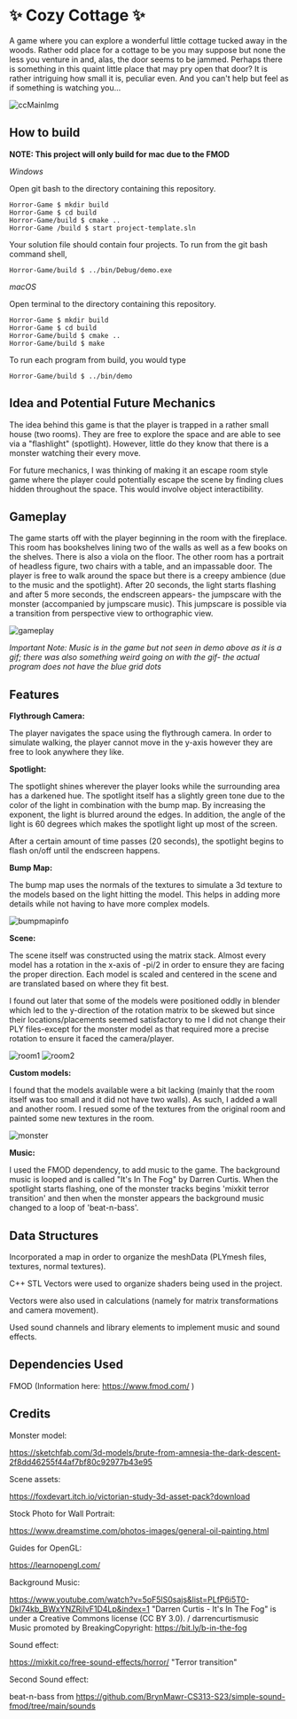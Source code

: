 # ✨ Cozy Cottage ✨

A game where you can explore a wonderful little cottage tucked away in the woods. Rather odd place for a cottage to be you may suppose but none the less you venture in and, alas, the door seems to be jammed. Perhaps there is something in this quaint little place that may pry open that door? It is rather intriguing how small it is, peculiar even. And you can't help but feel as if something is watching you... 

![ccMainImg](https://github.com/thumun/Horror-Game/blob/main/images/ccmainimg.png)


## How to build

**NOTE: This project will only build for mac due to the FMOD**

*Windows*

Open git bash to the directory containing this repository.

```
Horror-Game $ mkdir build
Horror-Game $ cd build
Horror-Game/build $ cmake ..
Horror-Game /build $ start project-template.sln
```

Your solution file should contain four projects.
To run from the git bash command shell, 

```
Horror-Game/build $ ../bin/Debug/demo.exe
```

*macOS*

Open terminal to the directory containing this repository.

```
Horror-Game $ mkdir build
Horror-Game $ cd build
Horror-Game/build $ cmake ..
Horror-Game/build $ make
```

To run each program from build, you would type

```
Horror-Game/build $ ../bin/demo
```

## Idea and Potential Future Mechanics

The idea behind this game is that the player is trapped in a rather small house (two rooms). They are free to explore the space and are able to see via a "flashlight" (spotlight). However, little do they know that there is a monster watching their every move. 

For future mechanics, I was thinking of making it an escape room style game where the player could potentially escape the scene by finding clues hidden throughout the space. This would involve object interactibility. 

## Gameplay 

The game starts off with the player beginning in the room with the fireplace. This room has bookshelves lining two of the walls as well as a few books on the shelves. There is also a viola on the floor. The other room has a portrait of headless figure, two chairs with a table, and an impassable door. The player is free to walk around the space but there is a creepy ambience (due to the music and the spotlight). After 20 seconds, the light starts flashing and after 5 more seconds, the endscreen appears- the jumpscare with the monster (accompanied by jumpscare music). This jumpscare is possible via a transition from perspective view to orthographic view. 

![gameplay](https://github.com/thumun/Horror-Game/blob/main/images/youdied.gif)

*Important Note: Music is in the game but not seen in demo above as it is a gif; there was also something weird going on with the gif- the actual program does not have the blue grid dots*

## Features 

**Flythrough Camera:**

The player navigates the space using the flythrough camera. In order to simulate walking, the player cannot move in the y-axis however they are free to look anywhere they like. 

**Spotlight:**

The spotlight shines wherever the player looks while the surrounding area has a darkened hue. The spotlight itself has a slightly green tone due to the color of the light in combination with the bump map. By increasing the exponent, the light is blurred around the edges. In addition, the angle of the light is 60 degrees which makes the spotlight light up most of the screen. 

After a certain amount of time passes (20 seconds), the spotlight begins to flash on/off until the endscreen happens. 

**Bump Map:**

The bump map uses the normals of the textures to simulate a 3d texture to the models based on the light hitting the model. This helps in adding more details while not having to have more complex models. 

![bumpmapinfo](https://github.com/thumun/Horror-Game/blob/main/images/bumpmapinfo.png)

**Scene:**

The scene itself was constructed using the matrix stack. Almost every model has a rotation in the x-axis of -pi/2 in order to ensure they are facing the proper direction. Each model is scaled and centered in the scene and are translated based on where they fit best. 

I found out later that some of the models were positioned oddly in blender which led to the y-direction of the rotation matrix to be skewed but since their locations/placements seemed satisfactory to me I did not change their PLY files-except for the monster model as that required more a precise rotation to ensure it faced the camera/player. 

![room1](https://github.com/thumun/Horror-Game/blob/main/images/room1.png)
![room2](https://github.com/thumun/Horror-Game/blob/main/images/room2.png)

**Custom models:**

I found that the models available were a bit lacking (mainly that the room itself was too small and it did not have two walls). As such, I added a wall and another room. I resued some of the textures from the original room and painted some new textures in the room. 

![monster](https://github.com/thumun/Horror-Game/blob/main/images/monsterscreenshot.png)

**Music:**

I used the FMOD dependency, to add music to the game. The background music is looped and is called "It's In The Fog" by Darren Curtis. 
When the spotlight starts flashing, one of the monster tracks begins 'mixkit terror transition' and then when the monster appears the background music changed to a loop of 'beat-n-bass'.

## Data Structures

Incorporated a map in order to organize the meshData (PLYmesh files, textures, normal textures). 

C++ STL Vectors were used to organize shaders being used in the project. 

Vectors were also used in calculations (namely for matrix transformations and camera movement). 

Used sound channels and library elements to implement music and sound effects. 

## Dependencies Used

FMOD (Information here: https://www.fmod.com/ ) 

## Credits 

Monster model:

https://sketchfab.com/3d-models/brute-from-amnesia-the-dark-descent-2f8dd46255f44af7bf80c92977b43e95

Scene assets: 

https://foxdevart.itch.io/victorian-study-3d-asset-pack?download

Stock Photo for Wall Portrait: 

https://www.dreamstime.com/photos-images/general-oil-painting.html 

Guides for OpenGL:

https://learnopengl.com/

Background Music: 

https://www.youtube.com/watch?v=5oF5lS0sajs&list=PLfP6i5T0-DkI74kb_BWxYNZRjIvF1D4Lp&index=1
"Darren Curtis - It's In The Fog" is under a Creative Commons license (CC BY 3.0).
 / darrencurtismusic   
Music promoted by BreakingCopyright: https://bit.ly/b-in-the-fog 

Sound effect: 

https://mixkit.co/free-sound-effects/horror/
"Terror transition"

Second Sound effect: 

beat-n-bass from https://github.com/BrynMawr-CS313-S23/simple-sound-fmod/tree/main/sounds

